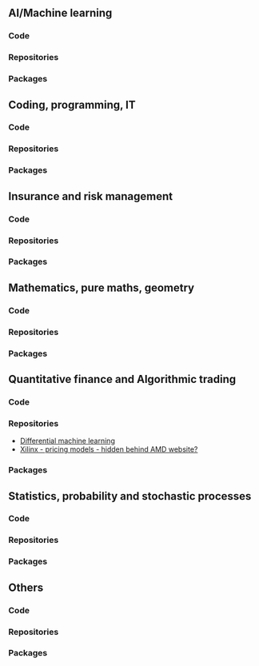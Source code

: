 ## AI/Machine learning

### Code

### Repositories

### Packages

## Coding, programming, IT

### Code

### Repositories

### Packages

## Insurance and risk management

### Code

### Repositories

### Packages

## Mathematics, pure maths, geometry

### Code

### Repositories

### Packages

## Quantitative finance and Algorithmic trading

### Code

### Repositories
* [Differential machine learning](https://github.com/differential-machine-learning?tab=repositories)
* [Xilinx - pricing models - hidden behind AMD website?](https://xilinx.github.io/Vitis_Libraries/quantitative_finance/2020.1/models_and_methods.html)

### Packages

## Statistics, probability and stochastic processes

### Code

### Repositories

### Packages

## Others

### Code

### Repositories

### Packages
